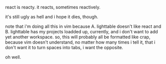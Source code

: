 react is reacty. it reacts, sometimes reactively.

it's still ugly as hell and i hope it dies, though.

note that i'm doing all this in vim because A. lighttable doesn't like react and B. lighttable has my projects loadded up, currently, and i don't want to add yet another workspace. so, this will probably all be formatted like crap, because vim doesn't understand, no matter how many times i tell it, that i don't want it to turn spaces into tabs, i want the opposite.

oh well.

